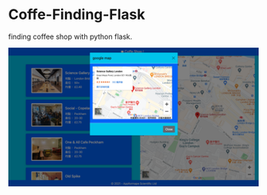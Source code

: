 # Coffe-Finding-Flask
finding coffee shop with python flask.

![image](https://github.com/appfromape/Coffe-Finding-Flask/blob/main/1.png)
